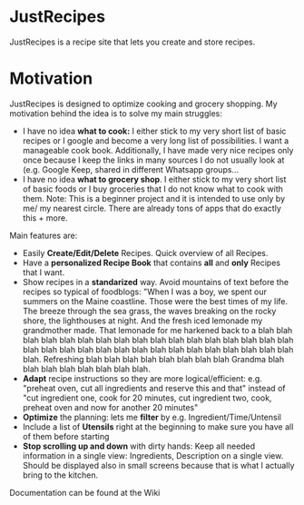 # JustRecipes
JustRecipes is a recipe site that lets you create and store recipes.

# Motivation
JustRecipes is designed to optimize cooking and grocery shopping. My motivation behind the idea is to solve my main struggles:
* I have no idea **what to cook:** I either stick to my very short list of basic recipes or I google and become a very long list of possibilities. I want a manageable cook book. Additionally, I have made very nice recipes only once because I keep the links in many sources I do not usually look at (e.g. Google Keep, shared in different Whatsapp groups...
* I have no idea **what to grocery shop**. I either stick to my very short list of basic foods or I buy groceries that I do not know what to cook with them.
Note: This is a beginner project and it is intended to use only by me/ my nearest circle. There are already tons of apps that do exactly this + more.

Main features are:

* Easily **Create/Edit/Delete** Recipes. Quick overview of all Recipes.
* Have a **personalized Recipe Book** that contains **all** and **only** Recipes that I want.
* Show recipes in a **standarized** way. Avoid mountains of text before the recipes so typical of foodblogs: "When I was a boy, we spent our summers on the Maine coastline. Those were the best times of my life. The breeze through the sea grass, the waves breaking on the rocky shore, the lighthouses at night. And the fresh iced lemonade my grandmother made. That lemonade for me harkened back to a blah blah blah blah blah blah blah blah blah blah blah blah blah blah blah blah blah blah blah blah blah blah blah blah blah blah blah blah blah blah blah blah blah. Refreshing blah blah blah blah blah blah blah blah Grandma blah blah blah blah blah blah blah blah.
* **Adapt** recipe instructions so they are more logical/efficient: e.g. "preheat oven, cut all ingredients and reserve this and that" instead of "cut ingredient one, cook for 20 minutes, cut ingredient two, cook, preheat oven and now for another 20 minutes"
* **Optimize** the planning: lets me **filter** by e.g. Ingredient/Time/Untensil
* Include a list of **Utensils** right at the beginning to make sure you have all of them before starting
* **Stop scrolling up and down** with dirty hands: Keep all needed information in a single view: Ingredients, Description on a single view. Should be displayed also in small screens because that is what I actually bring to the kitchen.

Documentation can be found at the Wiki
